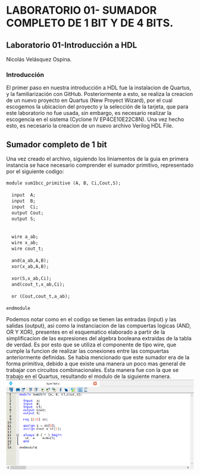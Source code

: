 # LABORATORIO 01- SUMADOR COMPLETO DE 1 BIT Y DE 4 BITS.
## Laboratorio 01-Introducción a HDL

Nicolás Velásquez Ospina.
### Introducción 
El primer paso en nuestra introducción a HDL fue la instalacion de Quartus, y la familiarización con GitHub. Posteriormente a esto, se realiza la creacion de un nuevo proyecto en Quartus (New Proyect Wizard), por el cual escogemos la ubicacion del proyecto y la selección de la tarjeta, que para este laboratorio no fue usada, sin embargo, es necesario realizar la escogencia en el sistema (Cyclone IV EP4CE10E22C8N). Una vez hecho esto, es necesario la creacion de un nuevo archivo Verilog HDL File.

## Sumador completo de 1 bit
Una vez creado el archivo, siguiendo los liniamentos de la guia en primera instancia se hace necesario comprender el sumador primitivo, representado por el siguiente codigo:


    module sum1bcc_primitive (A, B, Ci,Cout,S);
    
      input  A;
      input  B;
      input  Ci;
      output Cout;
      output S;
    
    
      wire a_ab;
      wire x_ab;
      wire cout_t;
    
      and(a_ab,A,B);
      xor(x_ab,A,B);
    
      xor(S,x_ab,Ci);
      and(cout_t,x_ab,Ci);
    
      or (Cout,cout_t,a_ab);
    
    endmodule

Podemos notar como en el codigo se tienen las entradas (input) y las salidas (output), asi como la instanciacion de las compuertas logicas (AND, OR Y XOR), presentes en el esquematico elaborado a partir de la simplificacion de las expresiones del algebra booleana extraidas de la tabla de verdad. Es por esto que se utiliza el componente de tipo wire, que cumple la funcion de realizar las conexiones entre las compuertas anteriormente definidas.
Se habia mencionado que este sumador era de la forma primitiva, debido a que existe una manera un poco mas general de trabajar con circuitos combinacionales. Esta manera fue con la que se trabajo en el Quartus, resultando el modulo de la siguiente manera.
![Screenshot](Codigo1.png)
